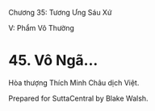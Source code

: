  

Chương 35: Tương Ưng Sáu Xứ

V: Phẩm Vô Thường

# 45\. Vô Ngã...

Hòa thượng Thích Minh Châu dịch Việt.

Prepared for SuttaCentral by Blake Walsh.